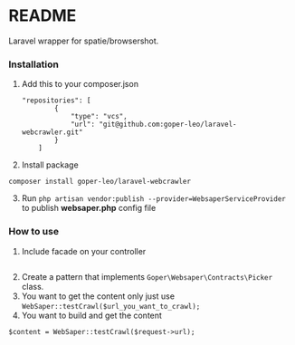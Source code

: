 # README #

Laravel wrapper for spatie/browsershot.

### Installation ###

1. Add this to your composer.json

    ```
    "repositories": [
            {
                "type": "vcs",
                "url": "git@github.com:goper-leo/laravel-webcrawler.git"        
            }
        ]
    ```
2. Install package
```
composer install goper-leo/laravel-webcrawler
```

3. Run `php artisan vendor:publish --provider=WebsaperServiceProvider` to publish **websaper.php** config file

### How to use ###

1. Include facade on your controller
``` use WebSaper;
```
2. Create a pattern that implements `Goper\Websaper\Contracts\Picker` class.
3. You want to get the content only just use `WebSaper::testCrawl($url_you_want_to_crawl);`
4. You want to build and get the content
```
$content = WebSaper::testCrawl($request->url);
```

